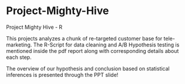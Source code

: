 # Project-Mighty-Hive
Project Mighty Hive - R

This projects analyzes a chunk of re-targeted customer base for tele-marketing. The R-Script for data cleaning and A/B Hypothesis testing 
is mentioned inside the pdf report along with corresponding details about each step.

The overview of our hypothesis and conclusion based on statistical inferences is presented through the PPT slide!
